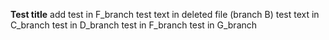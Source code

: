 **Test title**
add test in F_branch
test text in deleted file (branch B)
test text in C_branch
test in D_branch
test in F_branch
test in G_branch

